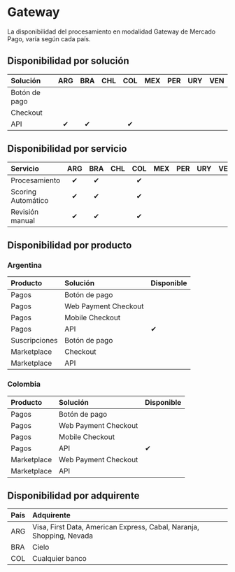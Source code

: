 # Gateway

La disponibilidad del procesamiento en modalidad Gateway de Mercado Pago, varía según cada país.

## Disponibilidad por solución

Solución                | ARG  | BRA  | CHL  | COL  | MEX  | PER  | URY  | VEN  |
:---------------------- |:---: |:---: |:---: |:---: |:---: |:---: |:---: |:---: |
Botón de pago           |      |      |      |      |      |      |      |      |
Checkout                |      |      |      |      |      |      |      |      |
API                     | ✔    | ✔    |      | ✔    |      |      |      |      |

## Disponibilidad por servicio

Servicio                | ARG  | BRA  | CHL  | COL  | MEX  | PER  | URY  | VEN  |
:---------------------- |:---: |:---: |:---: |:---: |:---: |:---: |:---: |:---: |
Procesamiento           | ✔    | ✔    |      | ✔    |      |      |      |      |
Scoring Automático      | ✔    | ✔    |      | ✔    |      |      |      |      |
Revisión manual         | ✔    | ✔    |      | ✔    |      |      |      |      |

## Disponibilidad por producto

### Argentina

Producto      | Solución        | Disponible
:------------ |:--------------- |:------------------- |
Pagos         | Botón de pago   | 
Pagos         | Web Payment Checkout    | 
Pagos         | Mobile Checkout | 
Pagos         | API             | ✔
Suscripciones | Botón de pago   | 
Marketplace   | Checkout        | 
Marketplace   | API             | 

### Colombia

Producto      | Solución        | Disponible
:------------ |:--------------- |:------------------- |
Pagos         | Botón de pago   | 
Pagos         | Web Payment Checkout    | 
Pagos         | Mobile Checkout | 
Pagos         | API             | ✔
Marketplace   | Web Payment Checkout    | 
Marketplace   | API             | 

## Disponibilidad por adquirente

| País          | Adquirente                                          |
| :------------ | :-------------------------------------------------- |
| ARG           | Visa, First Data, American Express, Cabal, Naranja, Shopping, Nevada
| BRA           | Cielo
| COL           | Cualquier banco